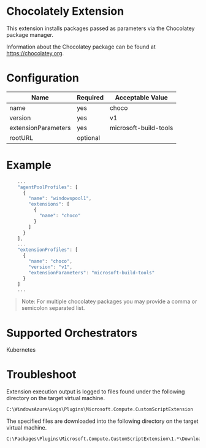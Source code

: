 # Chocolately Extension

This extension installs packages passed as parameters via the Chocolatey package manager.

Information about the Chocolatey package can be found at https://chocolatey.org.

# Configuration

|Name               |Required|Acceptable Value     |
|-------------------|--------|---------------------|
|name               |yes     |choco                |
|version            |yes     |v1                   |
|extensionParameters|yes     |microsoft-build-tools|
|rootURL            |optional|                     |

# Example

``` javascript
    ...
    "agentPoolProfiles": [
      {
        "name": "windowspool1",
        "extensions": [
          {
            "name": "choco"
          }
        ]
      }
    ],
    ...
    "extensionProfiles": [
      {
        "name": "choco",
        "version": "v1",
        "extensionParameters": "microsoft-build-tools"
      }
    ]
    ...
```

> Note: For multiple chocolatey packages you may provide a comma or semicolon separated list.

# Supported Orchestrators

Kubernetes

# Troubleshoot

Extension execution output is logged to files found under the following directory on the target virtual machine.

```sh
C:\WindowsAzure\Logs\Plugins\Microsoft.Compute.CustomScriptExtension
```

The specified files are downloaded into the following directory on the target virtual machine.

```sh
C:\Packages\Plugins\Microsoft.Compute.CustomScriptExtension\1.*\Downloads\<n>
```
